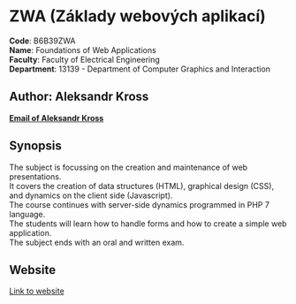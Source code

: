 # ZWA (Základy webových aplikací)
**Code**: B6B39ZWA <br>
**Name**: Foundations of Web Applications <br>
**Faculty**: Faculty of Electrical Engineering <br>
**Department**: 13139 - Department of Computer Graphics and Interaction <br>
## Author: Aleksandr Kross 
[**Email of Aleksandr Kross**](<krossale@fel.czut.cz>) <br>

## Synopsis

The subject is focussing on the creation and maintenance of web presentations. <br>
It covers the creation of data structures (HTML), graphical design (CSS), and dynamics on the client side (Javascript). <br>
The course continues with server-side dynamics programmed in PHP 7 language. <br>
The students will learn how to handle forms and how to create a simple web application. <br>
The subject ends with an oral and written exam.

## Website
[Link to website](https://wa.toad.cz/~krossale/home.php)

